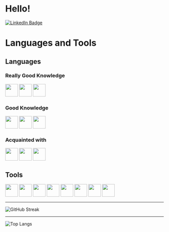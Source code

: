 # Hello!
<div id="badges">
  <a href="https://www.linkedin.com/in/konstantinos-bakos-7ab082202/
">
	<img src="https://img.shields.io/badge/LinkedIn-blue?style=for-the-badge&logo=linkedin&logoColor=white" alt="LinkedIn Badge"/>
	</a>
</div>


# Languages and Tools

## Languages

### Really Good Knowledge

<img src='https://cdn.jsdelivr.net/gh/devicons/devicon/icons/c/c-original.svg' height=40> <img src='https://cdn.jsdelivr.net/gh/devicons/devicon/icons/cplusplus/cplusplus-original.svg' height=40> <img src='https://cdn.jsdelivr.net/gh/devicons/devicon/icons/python/python-original.svg' height=40>

### Good Knowledge

<img src='https://cdn.jsdelivr.net/gh/devicons/devicon/icons/java/java-original.svg' height=40> <img src='https://cdn.jsdelivr.net/gh/devicons/devicon/icons/bash/bash-original.svg' height=40> <img src='https://cdn.jsdelivr.net/gh/devicons/devicon/icons/javascript/javascript-original.svg' height=40>

### Acquainted with

<img src='https://cdn.jsdelivr.net/gh/devicons/devicon/icons/html5/html5-original.svg' height=40> <img src='https://cdn.jsdelivr.net/gh/devicons/devicon/icons/php/php-original.svg' height=40> <img src='https://cdn.jsdelivr.net/gh/devicons/devicon/icons/spring/spring-original.svg' height=40>

## Tools

<img src='https://cdn.jsdelivr.net/gh/devicons/devicon/icons/mysql/mysql-original.svg' height=40> <img src='https://cdn.jsdelivr.net/gh/devicons/devicon/icons/pandas/pandas-original.svg' height=40> <img src='https://cdn.jsdelivr.net/gh/devicons/devicon/icons/trello/trello-plain-wordmark.svg' height=40> <img src='https://cdn.jsdelivr.net/gh/devicons/devicon/icons/docker/docker-original.svg' height=40> <img src='https://cdn.jsdelivr.net/gh/devicons/devicon/icons/jupyter/jupyter-original.svg' height=40> <img src='https://cdn.jsdelivr.net/gh/devicons/devicon/icons/latex/latex-original.svg' height=40> <img src='https://cdn.jsdelivr.net/gh/devicons/devicon/icons/matlab/matlab-original.svg' height=40> <img src='https://cdn.jsdelivr.net/gh/devicons/devicon/icons/linux/linux-original.svg' height=40>

***

![GitHub Streak](http://github-readme-streak-stats.herokuapp.com?user=konstantinosbakos&theme=dark&background=2B5463)

***

![Top Langs](https://github-readme-stats.vercel.app/api/top-langs/?username=konstantinosbakos&layout=compact&theme=dark&background=2B5463)
